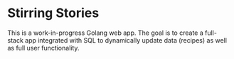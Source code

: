 # Stirring Stories
This is a work-in-progress Golang web app. The goal is to create a full-stack app integrated with SQL to dynamically update data (recipes) as well as full user functionality.